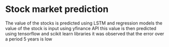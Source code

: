 # Stock market prediction
The value of the stocks is  predicted using LSTM and regression models
the value of the stock is input using yfinance API 
this value is then predicted using tensorflow and scikit learn libraries
it was observed that the error over a period 5 years is low
